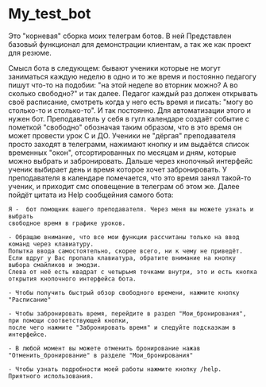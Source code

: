 # My_test_bot

Это "корневая" сборка моих телеграм ботов. В ней Представлен базовый функционал для демонстрации 
клиентам, а так же как проект для резюме.

Смысл бота в следующем: бывают ученики которые не могут заниматься каждую неделю в одно и то же время и постоянно
педагогу пишут что-то на подобии: "на этой неделе во вторник можно? А во сколько свободно?" и так далее.
Педагог каждый раз должен открывать своё расписание, смотреть когда у него есть время и писать:
"могу во столько-то и столько-то". И так постоянно. 
Для автоматизации этого и нужен бот. Преподаватель у себя в гугл календаре создаёт событие
с пометкой "свободно" обозначая таким образом, что в это время он может провести урок С и ДО.
Ученики не "дёргая" преподавателя просто заходят в телеграмм, нажимают кнопку и им выдаётся
список временных "окон", отсортированных по месяцам и дням, которые можно выбрать и забронировать.
Дальше через кнопочный интерфейс ученик выбирает день и время которое хочет забронировать.
У преподавателя в календаре помечается, что это время занял такой-то ученик,
и приходит смс оповещение в телеграм об этом же.
Далее пойдёт цитата из Help сообщейния самого бота:

```
Я -  бот помощник вашего преподавателя. Через меня вы можете узнать и выбрать
свободное время в графике уроков.

- Обращаю внимание, что все мои функции рассчитаны только на ввод команд через клавиатуру.
Попытка ввода самостоятельно, скорее всего, ни к чему не приведёт.
Если вдруг у Вас пропала клавиатура, обратите внимание на кнопку выбора смайликов и эмодзи.
Слева от неё есть квадрат с четырьмя точками внутри, это и есть кнопка открытия кнопочного интерфейса бота.

- Чтобы получить быстрый обзор свободного времени, нажмите кнопку "Расписание" 

- Чтобы забронировать время, перейдите в раздел "Мои_бронирования", при помощи соответствующей кнопки,
после чего нажмите "Забронировать время" и следуйте подсказкам в интерфейсе.

- В любой момент вы можете отменить бронирование нажав "Отменить_бронирование" в разделе "Мои_бронирования"

- Чтобы узнать подробности моей работы нажмите кнопку /help.
Приятного использования.
```

